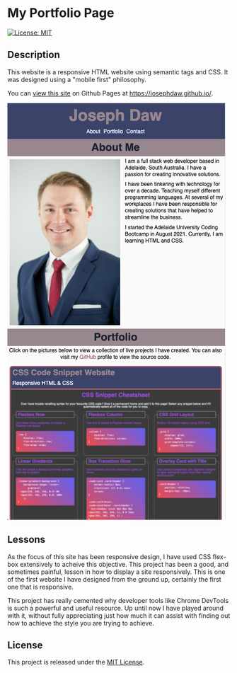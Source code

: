 # My Portfolio Page
[![License: MIT](https://img.shields.io/badge/License-MIT-yellow.svg)](https://opensource.org/licenses/MIT)

## Description
This website is a responsive HTML website using semantic tags and CSS. It was designed using a "mobile first" philosophy.

You can [view this site](https://josephdaw.github.io/) on Github Pages at https://josephdaw.github.io/.

![site preview](assets/img/portfolio-site-screenshot.png)


## Lessons
As the focus of this site has been responsive design, I have used CSS flex-box extensively to acheive this objective. This project has been a good, and sometimes painful, lesson in how to display a site responsively. This is one of the first website I have designed from the ground up, certainly the first one that is responsive.

This project has really cemented why developer tools like Chrome DevTools is such a powerful and useful resource. Up until now I have played around with it, without fully appreciating just how much it can assist with finding out how to achieve the style you are trying to achieve.

## License
This project is released under the [MIT License](LICENSE).